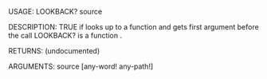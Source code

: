 USAGE:
     LOOKBACK? source 

DESCRIPTION:
     TRUE if looks up to a function and gets first argument before the call
     LOOKBACK? is a function .

RETURNS:
    (undocumented)

ARGUMENTS:
    source [any-word! any-path!]
